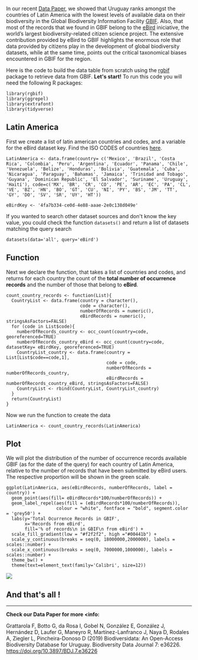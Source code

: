In our recent [Data Paper](https://doi.org/10.3897/BDJ.7.e36226), we
showed that Uruguay ranks amongst the countries of Latin America with
the lowest levels of available data on their biodiversity in the Global
Biodiversity Information Facility [GBIF](https://www.gbif.org/). Also,
that most of the records that we found in GBIF belong to the
[eBird](https://ebird.org/home) iniciative, the world’s largest
biodiversity-related citizen science project. The extensive contribution
provided by eBird to GBIF highlights the enormous role that data
provided by citizens play in the development of global biodiversity
datasets, while at the same time, points out the critical taxonomical
biases encountered in GBIF for the region.

Here is the code to build the data table from scratch using the
[rgbif](https://ropensci.org/tutorials/rgbif_tutorial/) package to
retrieve data from GBIF. **Let's start!** To run this code you will need
the following R packages:

    library(rgbif)
    library(ggrepel)
    library(extrafont)
    library(tidyverse)

Latin America
-------------

First we create a list of latin american countries and codes, and a
variable for the eBird dataset key. Find the ISO CODES of countries
[here](https://countrycode.org/).

    LatinAmerica <- data.frame(country= c('Mexico', 'Brazil', 'Costa Rica', 'Colombia', 'Peru', 'Argentina', 'Ecuador', 'Panama', 'Chile', 'Venezuela', 'Belize', 'Honduras', 'Bolivia', 'Guatemala', 'Cuba', 'Nicaragua', 'Paraguay', 'Bahamas', 'Jamaica', 'Trinidad and Tobago', 'Guyana', 'Dominican Republic', 'El Salvador', 'Suriname', 'Uruguay', 'Haití'), code=c('MX', 'BR', 'CR', 'CO', 'PE', 'AR', 'EC', 'PA', 'CL', 'VE', 'BZ', 'HN', 'BO', 'GT', 'CU', 'NI', 'PY', 'BS', 'JM', 'TT', 'GY', 'DO', 'SV', 'SR', 'UY', 'HT'))

    eBirdKey <- '4fa7b334-ce0d-4e88-aaae-2e0c138d049e'

If you wanted to search other dataset sources and don't know the key
value, you could check the function `datasets()` and return a list of
datasets matching the query search

    datasets(data='all', query='eBird')

Function
--------

Next we declare the function, that takes a list of countries and codes,
and returns for each country the count of the **total number of
occurrence records** and the number of those that belong to **eBird**.

    count_country_records <- function(List){
      CountryList <- data.frame(country = character(),
                                code = character(),
                                numberOfRecords = numeric(),
                                eBirdRecords = numeric(), stringsAsFactors=FALSE)
      for (code in List$code){
        numberOfRecords_country <- occ_count(country=code, georeferenced=TRUE)
        numberOfRecords_country_eBird <- occ_count(country=code, datasetKey= eBirdKey, georeferenced=TRUE) 
        CountryList_country <- data.frame(country = List[List$code==code,1],
                                          code = code,
                                          numberOfRecords = numberOfRecords_country,
                                          eBirdRecords = numberOfRecords_country_eBird, stringsAsFactors=FALSE)
        CountryList <- rbind(CountryList, CountryList_country)
      }
      return(CountryList)
    }

Now we run the function to create the data

    LatinAmerica <- count_country_records(LatinAmerica)

Plot
----

We will plot the distribution of the number of occurrence records
available GBIF (as for the date of the query) for each country of Latin
America, relative to the number of records that have been submitted by
eBird users. The respective proportion will be shown in the green scale.

    ggplot(LatinAmerica, aes(eBirdRecords, numberOfRecords, label = country)) +
      geom_point(aes(fill= eBirdRecords*100/numberOfRecords)) +
      geom_label_repel(aes(fill = (eBirdRecords*100/numberOfRecords)), 
                       colour = "white", fontface = "bold", segment.color = 'grey50') +
      labs(y='Total Ocurrence Records in GBIF', 
           x='Records from eBird', 
           fill='% of records\n in GBIF\n from eBird') +
      scale_fill_gradient(low = "#f2f2f2", high ="#00441b") +
      scale_y_continuous(breaks = seq(0, 18000000,2000000), labels = scales::number) +
      scale_x_continuous(breaks = seq(0, 7000000,1000000), labels = scales::number) +
      theme_bw() +
      theme(text=element_text(family='Calibri', size=12))

![](/figure-markdown_strict/unnamed-chunk-6-1.png)

And that's all !
----------------

------------------------------------------------------------------------

**Check our Data Paper for more <info:**

Grattarola F, Botto G, da Rosa I, Gobel N, González E, González J,
Hernández D, Laufer G, Maneyro R, Martínez-Lanfranco J, Naya D, Rodales
A, Ziegler L, Pincheira-Donoso D (2019) Biodiversidata: An Open-Access
Biodiversity Database for Uruguay. Biodiversity Data Journal 7: e36226.
<https://doi.org/10.3897/BDJ.7.e36226>
